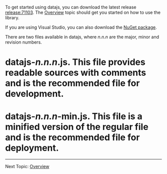 To get started using datajs, you can download the latest release [release:71103](release_71103). The [Overview](Overview) topic should get you started on how to use the library.

If you are using Visual Studio, you can also download the [NuGet package](http://nuget.org/List/Packages/datajs).

There are two files available in datajs, where _n.n.n_ are the major, minor and revision numbers.

# datajs-_n.n.n_.js. This file provides readable sources with comments and is the recommended file for development.
# datajs-_n.n.n_-min.js. This file is a minified version of the regular file and is the recommended file for deployment.

----
Next Topic: [Overview](Overview)